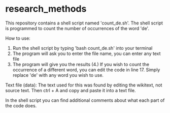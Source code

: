 # research_methods

This repository contains a shell script named 'count_de.sh'.
The shell script is programmed to count the number of occurrences of the word 'de'.

How to use:
1. Run the shell script by typing 'bash count_de.sh' into your terminal
2. The program will ask you to enter the file name, you can enter any text file
3. The program will give you the results
(4.) If you wish to count the occurrence of a different word, you can edit the code
in line 17. Simply replace 'de' with any word you wish to use.


Text file (data):
The text used for this was found by editing the wikitext, not source text.
Then ctrl + A and copy and paste it into a text file.

In the shell script you can find additional comments about what each part of the code does.
